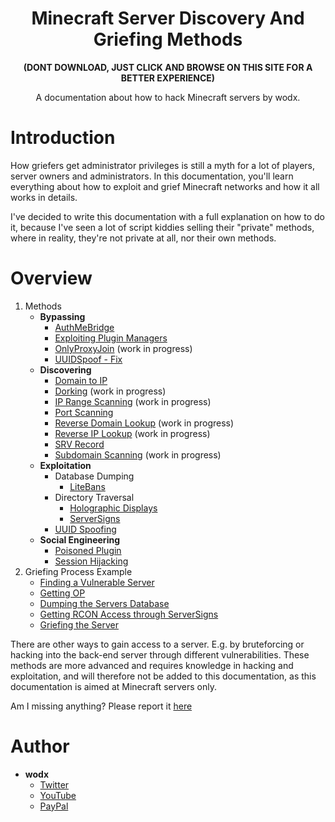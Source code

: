 <h1 align="center">Minecraft Server Discovery And Griefing Methods</h1>
<b><p align="center">(DONT DOWNLOAD, JUST CLICK AND BROWSE ON THIS SITE FOR A BETTER EXPERIENCE)</p></b>
<p align="center">A documentation about how to hack Minecraft servers by wodx.</p>

# Introduction
How griefers get administrator privileges is still a myth for a lot of players, server owners and administrators. In this documentation, you'll learn everything about how to exploit and grief Minecraft networks and how it all works in details.

I've decided to write this documentation with a full explanation on how to do it, because I've seen a lot of script kiddies selling their "private" methods, where in reality, they're not private at all, nor their own methods.

# Overview
1. Methods
    - **Bypassing**
        - [AuthMeBridge](https://github.com/wodxgod/Griefing-Methods/blob/master/Bypassing/AuthMeBridge.md)
        - [Exploiting Plugin Managers](https://github.com/wodxgod/Griefing-Methods/blob/master/Bypassing/Exploiting%20Plugin%20Managers.md)
        - [OnlyProxyJoin](https://github.com/wodxgod/Griefing-Methods/blob/master/Bypassing/OnlyProxyJoin.md) (work in progress)
        - [UUIDSpoof - Fix](https://github.com/wodxgod/Griefing-Methods/blob/master/Bypassing/UUIDSpoof%20-%20Fix.md)
    - **Discovering**
        - [Domain to IP](https://github.com/wodxgod/Griefing-Methods/blob/master/Discovering/Domain%20to%20IP.md)
        - [Dorking](https://github.com/wodxgod/Griefing-Methods/blob/master/Discovering/Dorking.md) (work in progress)
        - [IP Range Scanning](https://github.com/wodxgod/Griefing-Methods/blob/master/Discovering/IP%20Range%20Scanning.md) (work in progress)
        - [Port Scanning](https://github.com/wodxgod/Griefing-Methods/blob/master/Discovering/Port%20Scanning.md)
        - [Reverse Domain Lookup](https://github.com/wodxgod/Griefing-Methods/blob/master/Discovering/Reverse%20Domain%20Lookup.md) (work in progress)
        - [Reverse IP Lookup](https://github.com/wodxgod/Griefing-Methods/blob/master/Discovering/Reverse%20IP%20Lookup.md) (work in progress)
        - [SRV Record](https://github.com/wodxgod/Griefing-Methods/blob/master/Discovering/SRV%20Record.md)
        - [Subdomain Scanning](https://github.com/wodxgod/Griefing-Methods/blob/master/Discovering/Subdomain%20Scanning.md) (work in progress)
    - **Exploitation**
        - Database Dumping
            - [LiteBans](https://github.com/wodxgod/Griefing-Methods/blob/master/Exploitation/Database%20Dumping/LiteBans.md)
        - Directory Traversal
            - [Holographic Displays](https://github.com/wodxgod/Griefing-Methods/blob/master/Exploitation/Directory%20Traversal/Holographic%20Displays.md)
            - [ServerSigns](https://github.com/wodxgod/Griefing-Methods/blob/master/Exploitation/Directory%20Traversal/ServerSigns.md)
        - [UUID Spoofing](https://github.com/wodxgod/Griefing-Methods/blob/master/Exploitation/UUID%20Spoofing.md)
    - **Social Engineering**
        - [Poisoned Plugin](https://github.com/wodxgod/Griefing-Methods/blob/master/Social%20Engineering/Poisoned%20Plugin.md)
        - [Session Hijacking](https://github.com/wodxgod/Griefing-Methods/blob/master/Social%20Engineering/Session%20Hijacking.md)
2. Griefing Process Example
    - [Finding a Vulnerable Server]()
    - [Getting OP]()
    - [Dumping the Servers Database]()
    - [Getting RCON Access through ServerSigns]()
    - [Griefing the Server]()

There are other ways to gain access to a server. E.g. by bruteforcing or hacking into the back-end server through different vulnerabilities. These methods are more advanced and requires knowledge in hacking and exploitation, and will therefore not be added to this documentation, as this documentation is aimed at Minecraft servers only.

Am I missing anything? Please report it [here](https://github.com/wodxgod/Griefing-Methods/issues/new)

# Author
- **wodx**
    - [Twitter](https://twitter.com/wodxgod)
    - [YouTube](https://youtube.com/wodxgod)
    - [PayPal](https://www.paypal.com/paypalme2/wodx)